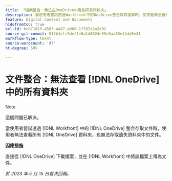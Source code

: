 ```yaml
---
title: 「檔案整合：無法在OneDrive中看到所有資料夾」
description: 當使用者嘗試透過Workfront中的OneDrive整合存取檔案時，使用者無法看到所有OneDrive資料夾，也無法存取缺少的資料夾中的檔案。
feature: Digital Content and Documents
hidefromtoc: true
exl-id: bcb71d1f-4563-4a87-a068-1f707a3a2e02
source-git-commit: 513b1efc9deffe0a1d8024e95e5aa88e14dd8e41
workflow-type: tm+mt
source-wordcount: '97'
ht-degree: 59%

---
```


# 文件整合：無法查看 [!DNL OneDrive] 中的所有資料夾

>[!NOTE]
>
>這個問題已解決。

<!--

>[!NOTE]
>
>The Product team is currently evaluating this issue resolution, which might require product enhancements. Product enhancements are communicated in the Product Announcements and not with the Maintenance Updates.

-->

當使用者嘗試透過 [!DNL Workfront] 中的 [!DNL OneDrive] 整合存取文件時，使用者無法查看所有 [!DNL OneDrive] 資料夾，也無法存取遺失資料夾中的文件。

**因應措施**

直接從 [!DNL OneDrive] 下載檔案，並在 [!DNL Workfront] 中將該檔案上傳為文件。

_於 2023 年 5 月 15 日首次回報。_
